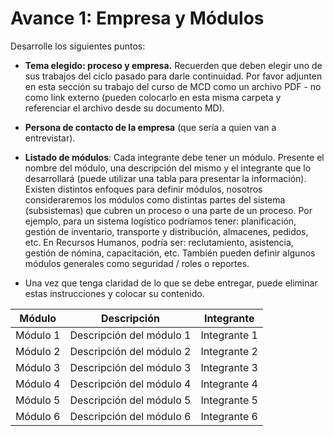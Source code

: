 # Avance 1: Empresa y Módulos
Desarrolle los siguientes puntos:

- **Tema elegido: proceso y empresa.**  Recuerden que deben elegir uno de sus trabajos del ciclo pasado para darle continuidad. Por favor adjunten en esta sección su trabajo del curso de MCD como un archivo PDF - no como link externo (pueden colocarlo en esta misma carpeta y referenciar el archivo desde su documento MD).

- **Persona de contacto de la empresa** (que sería a quien van a entrevistar).

- **Listado de módulos**: Cada integrante debe tener un módulo. Presente el nombre del módulo, una descripción del mismo y el integrante que lo desarrollará (puede utilizar una tabla para presentar la información).
Existen distintos enfoques para definir módulos, nosotros consideraremos los módulos como distintas partes del sistema (subsistemas) que cubren un proceso o una parte de un proceso. Por ejemplo, para un sistema logístico podríamos tener: planificación, gestión de inventario, transporte y distribución, almacenes, pedidos, etc. En Recursos Humanos, podría ser: reclutamiento, asistencia, gestión de nómina, capacitación, etc. También pueden definir algunos módulos generales como seguridad / roles o reportes.

- Una vez que tenga claridad de lo que se debe entregar, puede eliminar estas instrucciones y colocar su contenido.
  
| Módulo  | Descripción  | Integrante  |
|---------|-------------|-------------|
| Módulo 1 | Descripción del módulo 1 | Integrante 1 |
| Módulo 2 | Descripción del módulo 2 | Integrante 2 |
| Módulo 3 | Descripción del módulo 3 | Integrante 3 |
| Módulo 4 | Descripción del módulo 4 | Integrante 4 |
| Módulo 5 | Descripción del módulo 5 | Integrante 5 |
| Módulo 6 | Descripción del módulo 6 | Integrante 6 |
